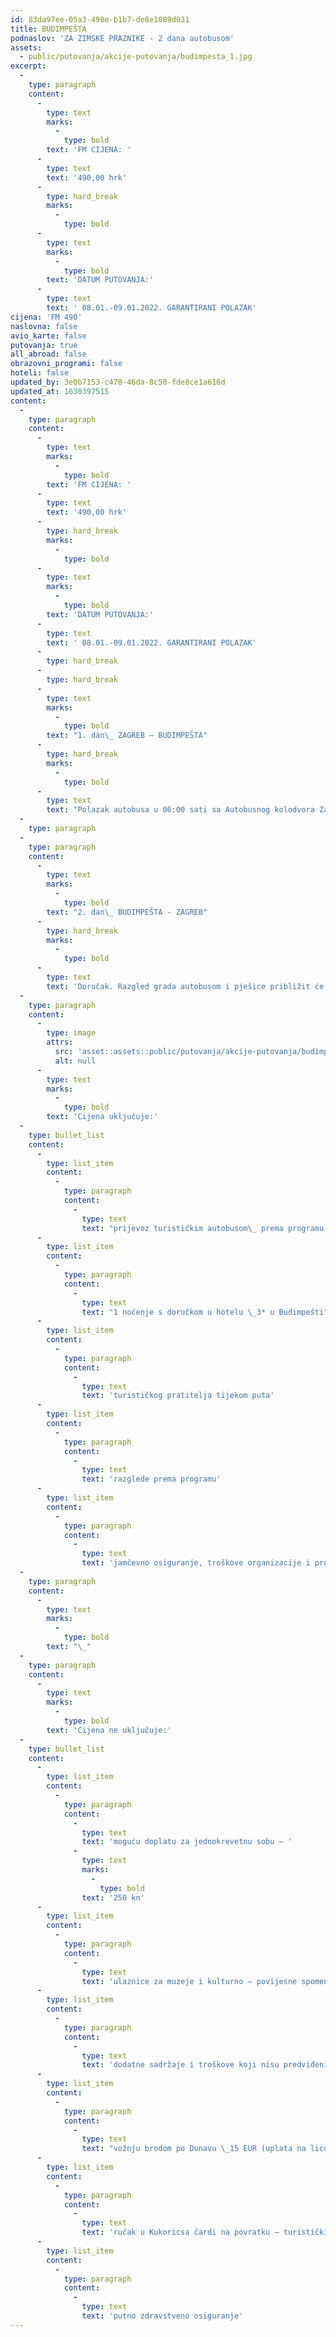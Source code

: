 ```yaml
---
id: 83da97ee-05a3-498e-b1b7-de8e1089d031
title: BUDIMPEŠTA
podnaslov: 'ZA ZIMSKE PRAZNIKE - 2 dana autobusom'
assets:
  - public/putovanja/akcije-putovanja/budimpesta_1.jpg
excerpt:
  -
    type: paragraph
    content:
      -
        type: text
        marks:
          -
            type: bold
        text: 'FM CIJENA: '
      -
        type: text
        text: '490,00 hrk'
      -
        type: hard_break
        marks:
          -
            type: bold
      -
        type: text
        marks:
          -
            type: bold
        text: 'DATUM PUTOVANJA:'
      -
        type: text
        text: ' 08.01.-09.01.2022. GARANTIRANI POLAZAK'
cijena: 'FM 490'
naslovna: false
avio_karte: false
putovanja: true
all_abroad: false
obrazovni_programi: false
hoteli: false
updated_by: 3e0b7153-c478-46da-8c50-fde8ce1a616d
updated_at: 1630397515
content:
  -
    type: paragraph
    content:
      -
        type: text
        marks:
          -
            type: bold
        text: 'FM CIJENA: '
      -
        type: text
        text: '490,00 hrk'
      -
        type: hard_break
        marks:
          -
            type: bold
      -
        type: text
        marks:
          -
            type: bold
        text: 'DATUM PUTOVANJA:'
      -
        type: text
        text: ' 08.01.-09.01.2022. GARANTIRANI POLAZAK'
      -
        type: hard_break
      -
        type: hard_break
      -
        type: text
        marks:
          -
            type: bold
        text: "1. dan\_ ZAGREB – BUDIMPEŠTA"
      -
        type: hard_break
        marks:
          -
            type: bold
      -
        type: text
        text: "Polazak autobusa u 06:00 sati sa Autobusnog kolodvora Zagreb, peroni 502-506. Polazak moguć \_sa stajališta Ljubeščica na auto cesti za putnike s područja Varaždina\_ uz obaveznu \_najavu kod rezervacije putovanja. Vožnja kroz Mađarsku uz zaustavljanje za odmor i kavu putem. Put nas vodi iznad područja Blatnog jezera i blizu jezera Velence do Budimpešte. Po dolasku u gradsko središte prošetat ćemo\_ s pratiteljem putovanja od\_ impresivne Bazilike Sv. Stjepana, do trga Vorosmarty ter, slavne slastičarnice Gerbaud, do glavne trgovačke ulice Vaci Utca s bogatom ponudom suvenirnica, trgovina, \_ugostiteljskih lokala i šetalištem uz Dunav. Zajedničku šetnju završit ćemo pred prekrasnom zgradom zatvorene tržnice u kojoj ćete pronaći\_ bogatu ponudu suvenira, vina, poznatih mađarskih rakija, različitih vrsta začinske paprike i veliki izbor zalogajnica s popularnim savijačama, gulaš juhom, raznim vrstama kobasica, kolačima i drugim mađarskim specijalitetima. Slobodno vrijeme u gradskom središtu za kupovinu. Odlazak do hotela i smještaj u sobe. Nakon kraćeg odmora fakultativni odlazak na vožnju brodom po Dunavu. Uživat ćete u doživljaju prekrasne \_mađarske prijestolnice s rijeke, uz obale Margaretinog otoka, ispod mostova, s panoramskim pogledom na dunavsku i peštansku stranu grada. Povratak u hotel. Noćenje."
  -
    type: paragraph
  -
    type: paragraph
    content:
      -
        type: text
        marks:
          -
            type: bold
        text: "2. dan\_ BUDIMPEŠTA - ZAGREB"
      -
        type: hard_break
        marks:
          -
            type: bold
      -
        type: text
        text: 'Doručak. Razgled grada autobusom i pješice približit će nam najvažnije povijesne znamenitosti i zanimljivosti Budimpešte: Trg heroja podignut za tisuću godina dolaska Mađara, aveniju Andrassy najljepšu gradsku ulicu sa sjajnim palačama i Operom, povijesni Budim s kraljevskom palačom, ribarskom utvrdom i Matijaševom crkvom.... Po završetku razgleda slobodno vrijeme u povijesnoj jezgri Budima i odlazak iz Budimpešte. Mogućnost fakultativnog kasnijeg ručka u poznatoj Kukoricsa čardi, blizu obale Blatnog jezera. Povratak u Hrvatsku u kasnim večernjim satima.'
  -
    type: paragraph
    content:
      -
        type: image
        attrs:
          src: 'asset::assets::public/putovanja/akcije-putovanja/budimpesta_2.jpg'
          alt: null
      -
        type: text
        marks:
          -
            type: bold
        text: 'Cijena uključuje:'
  -
    type: bullet_list
    content:
      -
        type: list_item
        content:
          -
            type: paragraph
            content:
              -
                type: text
                text: "prijevoz turističkim autobusom\_ prema programu putovanja"
      -
        type: list_item
        content:
          -
            type: paragraph
            content:
              -
                type: text
                text: "1 noćenje s doručkom u hotelu \_3* u Budimpešti"
      -
        type: list_item
        content:
          -
            type: paragraph
            content:
              -
                type: text
                text: 'turističkog pratitelja tijekom puta'
      -
        type: list_item
        content:
          -
            type: paragraph
            content:
              -
                type: text
                text: 'razglede prema programu'
      -
        type: list_item
        content:
          -
            type: paragraph
            content:
              -
                type: text
                text: 'jamčevno osiguranje, troškove organizacije i prodaje aranžmana'
  -
    type: paragraph
    content:
      -
        type: text
        marks:
          -
            type: bold
        text: "\_"
  -
    type: paragraph
    content:
      -
        type: text
        marks:
          -
            type: bold
        text: 'Cijena ne uključuje:'
  -
    type: bullet_list
    content:
      -
        type: list_item
        content:
          -
            type: paragraph
            content:
              -
                type: text
                text: 'moguću doplatu za jednokrevetnu sobu – '
              -
                type: text
                marks:
                  -
                    type: bold
                text: '250 kn'
      -
        type: list_item
        content:
          -
            type: paragraph
            content:
              -
                type: text
                text: 'ulaznice za muzeje i kulturno – povijesne spomenike'
      -
        type: list_item
        content:
          -
            type: paragraph
            content:
              -
                type: text
                text: 'dodatne sadržaje i troškove koji nisu predviđeni programom, troškove osobne prirode (piće, dodatni obroci, telefon, karte za javni gradski prijevoz itd.)'
      -
        type: list_item
        content:
          -
            type: paragraph
            content:
              -
                type: text
                text: "vožnju brodom po Dunavu \_15 EUR (uplata na licu mjesta, minimum 20 osoba)"
      -
        type: list_item
        content:
          -
            type: paragraph
            content:
              -
                type: text
                text: 'ručak u Kukoricsa čardi na povratku – turistički menu od tri slijeda bez pića 15 EUR (uplata na licu mjesta, minimum 20 osoba)'
      -
        type: list_item
        content:
          -
            type: paragraph
            content:
              -
                type: text
                text: 'putno zdravstveno osiguranje'
---
```

